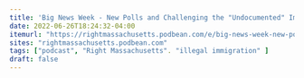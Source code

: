 ```yaml
---
title: 'Big News Week - New Polls and Challenging the "Undocumented" Immigrant Licenses Law'
date: 2022-06-26T18:24:32-04:00
itemurl: "https://rightmassachusetts.podbean.com/e/big-news-week-new-polls-and-challanging-the-undocumented-immigrant-licenses-law/"
sites: "rightmassachusetts.podbean.com"
tags: ["podcast", "Right Massachusetts". "illegal immigration" ]
draft: false
---
```


